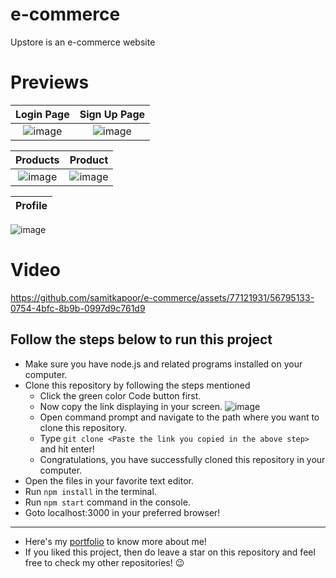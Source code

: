 # e-commerce
Upstore is an e-commerce website

# Previews

|Login Page|Sign Up Page|
|:--------:|:----------:|
|![image](https://user-images.githubusercontent.com/77121931/233476357-ca212757-e56f-421e-a21e-8ccb52b9975c.png)|![image](https://user-images.githubusercontent.com/77121931/233476961-7cfb57cf-203d-4bd0-b5cc-df1eafbfd269.png)

|Products | Product |
|:-------:|:-------:|
|![image](https://github.com/samitkapoor/e-commerce/assets/77121931/1253db8b-dba8-47e2-ad7d-ee82b64edab6)|![image](https://github.com/samitkapoor/e-commerce/assets/77121931/06ad8579-dbe1-4187-9e82-03915f3b9c04)


|Profile|
|:-----:|
![image](https://github.com/samitkapoor/e-commerce/assets/77121931/7cf0da58-42cf-48f3-b7fc-2dcff943a066)


# Video
https://github.com/samitkapoor/e-commerce/assets/77121931/56795133-0754-4bfc-8b9b-0997d9c761d9

## Follow the steps below to run this project
- Make sure you have node.js and related programs installed on your computer.
- Clone this repository by following the steps mentioned
  - Click the green color Code button first.
  - Now copy the link displaying in your screen.
  ![image](https://user-images.githubusercontent.com/77121931/219963249-4d09a97e-54c4-4555-bd6f-fbf04778ac93.png)
  - Open command prompt and navigate to the path where you want to clone this repository.
  - Type `git clone <Paste the link you copied in the above step>` and hit enter!
  - Congratulations, you have successfully cloned this repository in your computer.
- Open the files in your favorite text editor.
- Run `npm install` in the terminal.
- Run `npm start` command in the console.
- Goto localhost:3000 in your preferred browser!

---

- Here's my [portfolio](https://samitkapoor.netlify.app) to know more about me!
- If you liked this project, then do leave a star on this repository and feel free to check my other repositories! :wink:
